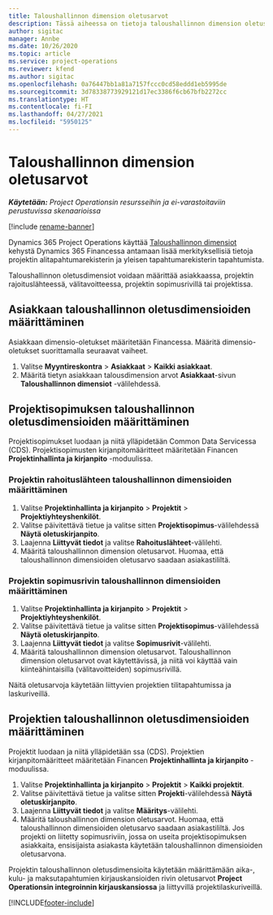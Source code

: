 ```yaml
---
title: Taloushallinnon dimension oletusarvot
description: Tässä aiheessa on tietoja taloushallinnon dimension oletusarvojen määrittämisestä.
author: sigitac
manager: Annbe
ms.date: 10/26/2020
ms.topic: article
ms.service: project-operations
ms.reviewer: kfend
ms.author: sigitac
ms.openlocfilehash: 0a76447bb1a81a7157fccc0cd58eddd1eb5995de
ms.sourcegitcommit: 3d78338773929121d17ec3386f6cb67bfb2272cc
ms.translationtype: HT
ms.contentlocale: fi-FI
ms.lasthandoff: 04/27/2021
ms.locfileid: "5950125"
---
```

# <a name="financial-dimension-defaults"></a>Taloushallinnon dimension oletusarvot

_**Käytetään:** Project Operationsin resursseihin ja ei-varastoitaviin perustuvissa skenaarioissa_

[!include [rename-banner](~/includes/cc-data-platform-banner.md)]

Dynamics 365 Project Operations käyttää [Taloushallinnon dimensiot](/dynamics365/finance/general-ledger/financial-dimensions) kehystä Dynamics 365 Financessa antamaan lisää merkityksellisiä tietoja projektin alitapahtumarekisterin ja yleisen tapahtumarekisterin tapahtumista.

Taloushallinnon oletusdimensiot voidaan määrittää asiakkaassa, projektin rajoituslähteessä, välitavoitteessa, projektin sopimusrivillä tai projektissa.

## <a name="define-default-financial-dimensions-for-a-customer"></a>Asiakkaan taloushallinnon oletusdimensioiden määrittäminen

Asiakkaan dimensio-oletukset määritetään Financessa. Määritä dimensio-oletukset suorittamalla seuraavat vaiheet.

1. Valitse **Myyntireskontra** > **Asiakkaat** > **Kaikki asiakkaat**.
2. Määritä tietyn asiakkaan talousdimension arvot **Asiakkaat**-sivun **Taloushallinnon dimensiot** -välilehdessä.

## <a name="define-default-financial-dimensions-for-project-contracts"></a>Projektisopimuksen taloushallinnon oletusdimensioiden määrittäminen

Projektisopimukset luodaan ja niitä ylläpidetään Common Data Servicessa (CDS). Projektisopimusten kirjanpitomääritteet määritetään Financen **Projektinhallinta ja kirjanpito** -moduulissa.

### <a name="set-financial-dimensions-for-a-project-funding-source"></a>Projektin rahoituslähteen taloushallinnon dimensioiden määrittäminen

1. Valitse **Projektinhallinta ja kirjanpito** > **Projektit** > **Projektiyhteyshenkilöt**.
2. Valitse päivitettävä tietue ja valitse sitten **Projektisopimus**-välilehdessä **Näytä oletuskirjanpito**.
3. Laajenna **Liittyvät tiedot** ja valitse **Rahoituslähteet**-välilehti.
4. Määritä taloushallinnon dimension oletusarvot. Huomaa, että taloushallinnon dimensioiden oletusarvo saadaan asiakastililtä.

### <a name="set-financial-dimensions-for-a-project-contract-line"></a>Projektin sopimusrivin taloushallinnon dimensioiden määrittäminen

1. Valitse **Projektinhallinta ja kirjanpito** > **Projektit** > **Projektiyhteyshenkilöt**.
2. Valitse päivitettävä tietue ja valitse sitten **Projektisopimus**-välilehdessä **Näytä oletuskirjanpito**.
3. Laajenna **Liittyvät tiedot** ja valitse **Sopimusrivit**-välilehti.
4. Määritä taloushallinnon dimension oletusarvot. Taloushallinnon dimension oletusarvot ovat käytettävissä, ja niitä voi käyttää vain kiinteähintaisilla (välitavoitteiden) sopimusrivillä.

Näitä oletusarvoja käytetään liittyvien projektien tilitapahtumissa ja laskuriveillä.

## <a name="define-default-financial-dimensions-for-projects"></a>Projektien taloushallinnon oletusdimensioiden määrittäminen

Projektit luodaan ja niitä ylläpidetään ssa (CDS). Projektien kirjanpitomääritteet määritetään Financen **Projektinhallinta ja kirjanpito** -moduulissa.

1. Valitse **Projektinhallinta ja kirjanpito** > **Projektit** > **Kaikki projektit**.
2. Valitse päivitettävä tietue ja valitse sitten **Projekti**-välilehdessä **Näytä oletuskirjanpito**.
3. Laajenna **Liittyvät tiedot** ja valitse **Määritys**-välilehti.
4. Määritä taloushallinnon dimension oletusarvot. Huomaa, että taloushallinnon dimensioiden oletusarvo saadaan asiakastililtä. Jos projekti on liitetty sopimusriviin, jossa on useita projektisopimuksen asiakkaita, ensisijaista asiakasta käytetään taloushallinnon dimensioiden oletusarvona.

Projektin taloushallinnon oletusdimensioita käytetään määrittämään aika-, kulu- ja maksutapahtumien kirjauskansioiden rivin oletusarvot **Project Operationsin integroinnin kirjauskansiossa** ja liittyvillä projektilaskuriveillä.


[!INCLUDE[footer-include](../includes/footer-banner.md)]